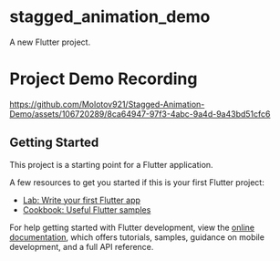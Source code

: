 # stagged_animation_demo

A new Flutter project.

# Project Demo Recording

https://github.com/Molotov921/Stagged-Animation-Demo/assets/106720289/8ca64947-97f3-4abc-9a4d-9a43bd51cfc6

## Getting Started

This project is a starting point for a Flutter application.

A few resources to get you started if this is your first Flutter project:

- [Lab: Write your first Flutter app](https://docs.flutter.dev/get-started/codelab)
- [Cookbook: Useful Flutter samples](https://docs.flutter.dev/cookbook)

For help getting started with Flutter development, view the
[online documentation](https://docs.flutter.dev/), which offers tutorials,
samples, guidance on mobile development, and a full API reference.
